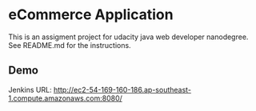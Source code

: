 
# eCommerce Application

This is an assigment project for udacity java web developer nanodegree.   
See README.md for the instructions.
## Demo 
Jenkins URL: http://ec2-54-169-160-186.ap-southeast-1.compute.amazonaws.com:8080/